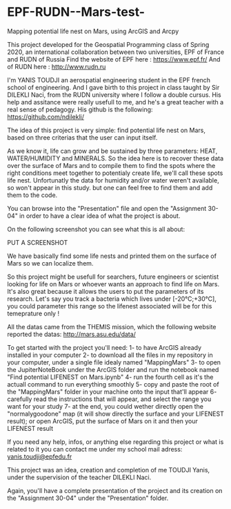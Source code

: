 # EPF-RUDN--Mars-test-
Mapping potential life nest on Mars, using ArcGIS and Arcpy 

This project developed for the Geospatial Programming class of Spring 2020, an international collaboration between two universities, EPF of France and RUDN of Russia
Find the website of EPF here : https://www.epf.fr/
And of RUDN here : http://www.rudn.ru

I'm YANIS TOUDJI an aerospatial engineering student in the EPF french school of engineering. And I gave birth to this project in class taught by Sir DILEKLI Naci, from the RUDN university where I follow a double cursus. His help and assitance were really usefull to me, and he's a great teacher with a real sense of pedagogy. His github is the following: https://github.com/ndilekli/

The idea of this project is very simple: find potential life nest on Mars, based on three criterias that the user can input itself.

As we know it, life can grow and be sustained by three parameters: HEAT, WATER/HUMIDITY and MINERALS. So the idea here is to recover these data over the surface of Mars and to compile them to find the spots where the right conditions meet together to potentialy create life, we'll call these spots life nest. Unfortunatly the data for humidity and/or water weren't available, so won't appear in this study. but one can feel free to find them and add them to the code. 

You can browse into the "Presentation" file and open the "Assignment 30-04" in order to have a clear idea of what the project is about. 

On the following screenshot you can see what this is all about: 

PUT A SCREENSHOT


We have basically find some life nests and printed them on the surface of Mars so we can localize them. 

So this project might be usefull for searchers, future engineers or scientist looking for life on Mars or whoever wants an approach to find life on Mars. It's also great because it allows the users to put the parameters of its research. Let's say you track a bacteria which lives under  [-20°C;+30°C], you could parameter this range so the lifenest associated will be for this temeprature only !

All the datas came from the THEMIS mission, which the following website reported the datas: http://mars.asu.edu/data/

To get started with the project you'll need:
1- to have ArcGIS already installed in your computer
2- to download all the files in my repository in your computer, under a single file idealy named "MappingMars"
3- to open the JupiterNoteBook under the ArcGIS folder and run the notebook named "Find potential LIFENEST on Mars.ipynb"
4- run the fourth cell as it's the actuall command to run everything smoothly
5- copy and paste the root of the "MappingMars" folder in your machine onto the input that'll appear
6- carefully read the instructions that will appear, and select the range you want for your study
7- at the end, you could wether directly open the "normalygoodone" map (it will show directly the surface and your LIFENEST result); or  open ArcGIS, put the surface of Mars on it and then your LIFENEST result

If you need any help, infos, or anything else regarding this project or what is related to it you can contact me under my school mail adress:  yanis.toudji@epfedu.fr

This project was an idea, creation and completion of me TOUDJI Yanis, under the supervision of the teacher DILEKLI Naci.

Again, you'll have a complete presentation of the project and its creation on the "Assignment 30-04" under the "Presentation" folder.
